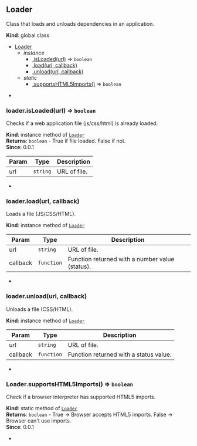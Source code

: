 <a name="Loader"></a>
## Loader
Class that loads and unloads dependencies in an application.

**Kind**: global class  

* [Loader](#Loader)
  * _instance_
    * [.isLoaded(url)](#Loader+isLoaded) ⇒ <code>boolean</code>
    * [.load(url, callback)](#Loader+load)
    * [.unload(url, callback)](#Loader+unload)
  * _static_
    * [.supportsHTML5Imports()](#Loader.supportsHTML5Imports) ⇒ <code>boolean</code>


-

<a name="Loader+isLoaded"></a>
### loader.isLoaded(url) ⇒ <code>boolean</code>
Checks if a web application file (js/css/html) is already loaded.

**Kind**: instance method of <code>[Loader](#Loader)</code>  
**Returns**: <code>boolean</code> - True if file loaded. False if not.  
**Since**: 0.0.1  

| Param | Type | Description |
| --- | --- | --- |
| url | <code>string</code> | URL of file. |


-

<a name="Loader+load"></a>
### loader.load(url, callback)
Loads a file (JS/CSS/HTML).

**Kind**: instance method of <code>[Loader](#Loader)</code>  

| Param | Type | Description |
| --- | --- | --- |
| url | <code>string</code> | URL of file. |
| callback | <code>function</code> | Function returned with a number value (status). |


-

<a name="Loader+unload"></a>
### loader.unload(url, callback)
Unloads a file (CSS/HTML).

**Kind**: instance method of <code>[Loader](#Loader)</code>  

| Param | Type | Description |
| --- | --- | --- |
| url | <code>string</code> | URL of file. |
| callback | <code>function</code> | Function returned with a status value. |


-

<a name="Loader.supportsHTML5Imports"></a>
### Loader.supportsHTML5Imports() ⇒ <code>boolean</code>
Check if a browser interpreter has supported HTML5 imports.

**Kind**: static method of <code>[Loader](#Loader)</code>  
**Returns**: <code>boolean</code> - True -> Browser accepts HTML5 imports. False -> Browser can't use imports.  
**Since**: 0.0.1  

-

